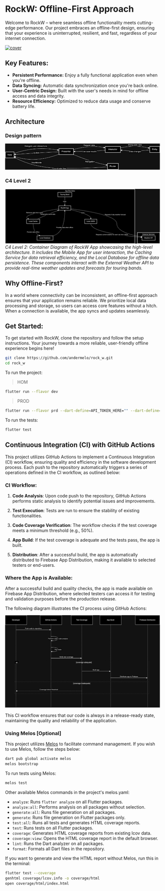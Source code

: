 # RockW: Offline-First Approach

Welcome to RockW – where seamless offline functionality meets cutting-edge performance. Our project embraces an offline-first design, ensuring that your experience is uninterrupted, resilient, and fast, regardless of your internet connection.

[![cover](assets/doc/github-cover.png)](https://www.figma.com/community/file/1304471029185774897/rockw-app)


## Key Features:

- **Persistent Performance:** Enjoy a fully functional application even when you're offline.
- **Data Syncing:** Automatic data synchronization once you're back online.
- **User-Centric Design:** Built with the user's needs in mind for offline access and data integrity.
- **Resource Efficiency:** Optimized to reduce data usage and conserve battery life.

## Architecture

### Design pattern
![VIPER](assets/doc/VIPER.png)

### C4 Level 2

![Container Diagram of RockW App](assets/doc/c4modelnivel2.png)
*C4 Level 2: Container Diagram of RockW App showcasing the high-level architecture. It includes the Mobile App for user interaction, the Caching Service for data retrieval efficiency, and the Local Database for offline data persistence. These components interact with the External Weather API to provide real-time weather updates and forecasts for touring bands.*


## Why Offline-First?

In a world where connectivity can be inconsistent, an offline-first approach ensures that your application remains reliable. We prioritize local data processing and storage, so users can access core features without a hitch. When a connection is available, the app syncs and updates seamlessly.

## Get Started:

To get started with RockW, clone the repository and follow the setup instructions. Your journey towards a more reliable, user-friendly offline experience begins here!

```bash
git clone https://github.com/andermelo/rock_w.git
cd rock_w
```

To run the project:

>HOM
```bash
flutter run --flavor dev
```

>PROD
```bash
flutter run --flavor prd --dart-define=API_TOKEN_HERE="" --dart-define=API_PATH_HERE=""
```

To run the tests:

```bash
flutter test
```

## Continuous Integration (CI) with GitHub Actions

This project utilizes GitHub Actions to implement a Continuous Integration (CI) workflow, ensuring quality and efficiency in the software development process. Each push to the repository automatically triggers a series of operations defined in the CI workflow, as outlined below:

### CI Workflow:

1. **Code Analysis**: Upon code push to the repository, GitHub Actions performs static analysis to identify potential issues and improvements.

2. **Test Execution**: Tests are run to ensure the stability of existing functionalities.

3. **Code Coverage Verification**: The workflow checks if the test coverage meets a minimum threshold (e.g., 50%).

4. **App Build**: If the test coverage is adequate and the tests pass, the app is built.

5. **Distribution**: After a successful build, the app is automatically distributed to Firebase App Distribution, making it available to selected testers or end-users.

### Where the App is Available:

After a successful build and quality checks, the app is made available on Firebase App Distribution, where selected testers can access it for testing and validation purposes before the production release.

The following diagram illustrates the CI process using GitHub Actions:

![CI Process with GitHub Actions](assets/doc/ci_workflow.png)

This CI workflow ensures that our code is always in a release-ready state, maintaining the quality and reliability of the application.


### Using Melos [Optional]

This project utilizes [Melos](https://melos.invertase.dev/getting-started) to facilitate command management. If you wish to use Melos, follow the steps below:

```bash
dart pub global activate melos
melos bootstrap
```

To run tests using Melos:

```bash
melos test
```

Other available Melos commands in the project's melos.yaml:

- `analyze`: Runs `flutter analyze` on all Flutter packages.
- `analyze:all`: Performs analysis on all packages without selection.
- `generate:all`: Runs file generation on all packages.
- `generate`: Runs file generation on Flutter packages only.
- `test:all`: Runs all tests and generates HTML coverage reports.
- `test`: Runs tests on all Flutter packages.
- `coverage`: Generates HTML coverage reports from existing lcov data.
- `coverage:view`: Opens the HTML coverage report in the default browser.
- `lint`: Runs the Dart analyzer on all packages.
- `format`: Formats all Dart files in the repository.

If you want to generate and view the HTML report without Melos, run this in the terminal:

```bash
flutter test --coverage
genhtml coverage/lcov.info -o coverage/html
open coverage/html/index.html
```



